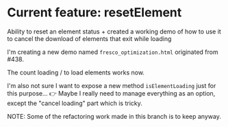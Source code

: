 # Current feature: resetElement

Ability to reset an element status + created a working demo of how to use it to cancel the download of elements that exit while loading

I'm creating a new demo named `fresco_optimization.html` originated from #438.

The count loading / to load elements works now.

I'm also not sure I want to expose a new method `isElementLoading` just for this purpose...
👉 Maybe I really need to manage everything as an option, except the "cancel loading" part which is tricky.

NOTE: Some of the refactoring work made in this branch is to keep anyway.